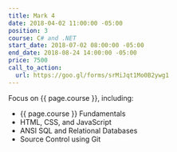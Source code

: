```yaml
---
title: Mark 4
date: 2018-04-02 11:00:00 -05:00
position: 3
course: C# and .NET
start_date: 2018-07-02 08:00:00 -05:00
end_date: 2018-08-24 14:00:00 -05:00
price: 7500
call_to_action:
  url: https://goo.gl/forms/srMiJqt1Mo0B2ywg1
---
```


Focus on {{ page.course }}, including:

* {{ page.course }} Fundamentals
* HTML, CSS, and JavaScript
* ANSI SQL and Relational Databases
* Source Control using Git
